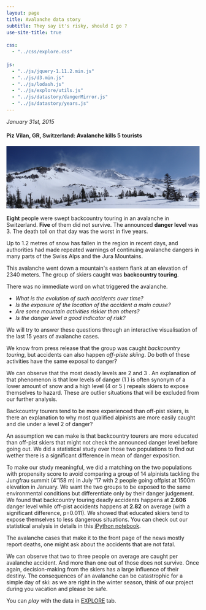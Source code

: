 ```yaml
---
layout: page
title: Avalanche data story
subtitle: They say it's risky, should I go ?
use-site-title: true

css:
  - "../css/explore.css"

js:
  - "../js/jquery-1.11.2.min.js"
  - "../js/d3.min.js"
  - "../js/lodash.js"
  - "../js/explore/utils.js"
  - "../js/datastory/dangerMirror.js"
  - "../js/datastory/years.js"
---
```


 *January 31st, 2015*

#### Piz Vilan, GR, Switzerland: Avalanche kills 5 tourists

![image](../img/images_data_story/avalanche.png)

**Eight** people were swept backcountry touring in an avalanche in Switzerland. **Five** of them did not survive. The announced **danger level** was 3. The death toll on that day was the worst in five years. 

Up to 1.2 metres of snow has fallen in the region in recent days, and authorities had made repeated warnings of continuing avalanche dangers in many parts of the Swiss Alps and the Jura Mountains.

This avalanche went down a mountain's eastern flank at an elevation of 2340 meters. The group of skiers caught was **backcountry touring**. 

There was no immediate word on what triggered the avalanche. 

- *What is the evolution of such accidents over time?*
- *Is the exposure of the location of the accident a main cause?*
- *Are some mountain activities riskier than others?*
- *Is the danger level a good indicator of risk?*

We will try to answer these questions through an interactive visualisation of the last 15 years of avalanche cases.

We know from press release that the group was caught *backcountry touring*, but accidents can also happen *off-piste skiing*. Do both of these activities have the same exposal to danger?

<div class="container-fluid"> <!-- If Needed Left and Right Padding in 'md' and 'lg' screen means use container class -->
    <div class="row">
        <div class="col-xs-6 col-sm-6 col-md-6 col-lg-6" id="graph-left"></div>
        <div class="col-xs-6 col-sm-6 col-md-6 col-lg-6" id="graph-right"></div>
    </div>
</div>

We can observe that the most deadly levels are 2 <span id="dot-danger-2"></span> and 3 <span id="dot-danger-3"></span>. An explanation of that phenomenon is that low levels of danger (1 <span id="dot-danger-1"></span>) is often synonym of a lower amount of snow and a high level (4 <span id="dot-danger-4"></span> or 5 <span id="dot-danger-5"></span>) repeals skiers to expose themselves to hazard. These are outlier situations that will be excluded from our further analysis.

Backcountry tourers tend to be more experienced than off-pist skiers, is there an explanation to why most qualified alpinists are more easily caught and die under a level 2 of danger?

An assumption we can make is that backcountry tourers are more educated than off-pist skiers that might not check the announced danger level before going out. We did a statistical study over those two populations to find out wether there is a significant difference in mean of danger exposition.

To make our study meaningful, we did a matching on the two populations with propensity score to avoid comparing a group of 14 alpinists tackling the Jungfrau summit (4'158 m) in July '17 with 2 people going offpist at 1500m elevation in January. We want the two groups to be exposed to the same environmental conditions but differentiate only by their danger judgement. We found that backcountry touring deadly accidents happens at __2.606__ danger level while off-pist accidents happens at __2.82__ on average (with a significant difference, p=0.011). We showed that educated skiers tend to expose themselves to less dangerous situations. You can check out our statistical analysis in details in this [iPython notebook](https://nbviewer.jupyter.org/github/swiss-avalanches/swiss-avalanches.github.io/blob/master/notebooks/data_story.ipynb).

The avalanche cases that make it to the front page of the news mostly report deaths, one might ask about the accidents that are not fatal.

<div class="container-fluid"> <!-- If Needed Left and Right Padding in 'md' and 'lg' screen means use container class -->
    <div class="row">
        <div class="col-xs-9 col-sm-9 col-md-9 col-lg-9" id="plot"></div>
        <div class="col-xs-3 col-sm-3 col-md-3 col-lg-3" id="legend-plot">
        </div>
    </div>
</div>

We can observe that two to three people on average are caught per avalanche accident. And more than one out of those does not survive. Once again, decision-making from the skiers has a large influence of their destiny. The consequences of an avalanche can be catastrophic for a simple day of ski: as we are right in the winter season, think of our project during you vacation and please be safe.

You can *play* with the data in [EXPLORE](../explore/) tab.

